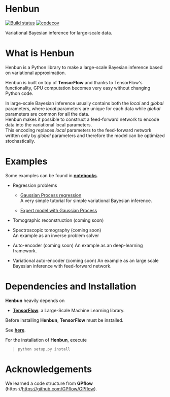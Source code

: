 # Henbun
[![Build status](https://app.codeship.com/projects/e36941d0-90fc-0134-ef8a-6ae3641f140d/status?branch=master)](https://codeship.com/projects/185829)
[![codecov](https://codecov.io/gh/fujii-team/Henbun/branch/master/graph/badge.svg)](https://codecov.io/gh/fujii-team/Henbun)


Variational Bayesian inference for large-scale data.

# What is Henbun
Henbun is a Python library to make a large-scale Bayesian inference based on variational approximation.

Henbun is built on top of **TensorFlow** and thanks to TensorFlow's functionality,
GPU computation becomes very easy without changing Python code.

In large-scale Bayesian inference usually contains both the *local*
and *global* parameters, where *local* parameters are unique for each data while
*global* parameters are common for all the data.  
Henbun makes it possible to construct a feed-forward network to encode data into
the variational local parameters.  
This encoding replaces *local* parameters to the feed-forward network written
only by *global* parameters and therefore the model can be optimized
stochastically.

# Examples
Some examples can be found in [**notebooks**](notebooks/).
+ Regression problems
  + [Gaussian Process regression](notebooks/GaussianProcess.ipynb)  
  A very simple tutorial for simple variational Bayesian inference.

  + [Expert model with Gaussian Process](notebooks/Expert_GPR.ipynb)

+ Tomographic reconstruction (coming soon)
+ Spectroscopic tomography (coming soon)  
An example as an inverse problem solver

+ Auto-encoder (coming soon)
An example as an deep-learning framework.

+ Variational auto-encoder (coming soon)
An example as an large scale Bayesian inference with feed-forward network.



# Dependencies and Installation
**Henbun** heavily depends on
+ [**TensorFlow**](https://www.tensorflow.org/): a Large-Scale Machine Learning library.

Before installing **Henbun**, **TensorFlow** must be installed.

See [**here**](https://www.tensorflow.org/versions/master/get_started/os_setup.html).

For the installation of **Henbun**, execute
> `python setup.py install`


# Acknowledgements
We learned a code structure from **GPflow**
(https://https://github.com/GPflow/GPflow).
